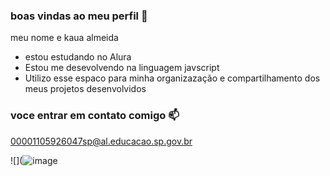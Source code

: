 ### boas vindas ao meu perfil 🖤

meu nome e kaua almeida

- estou estudando no Alura
- Estou me desevolvendo na linguagem javscript
- Utilizo esse espaco para minha organizazação e compartilhamento dos meus projetos desenvolvidos

### voce entrar em contato comigo 📫

00001105926047sp@al.educacao.sp.gov.br

![](![image](https://github.com/user-attachments/assets/82365a0d-3448-4c8a-9782-4bfa0cafbd7e)


